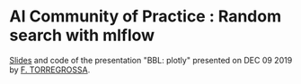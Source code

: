 # AI Community of Practice : Random search with mlflow
[Slides][1] and code of the presentation "BBL: plotly" presented on DEC 09 2019 by [F. TORREGROSSA][2].

[1]: https://pagesjaunes.github.io/AI_CoP/2019_12_plotly/#/
[2]: https://github.com/ftorregrossa
